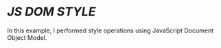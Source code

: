 <h1><i>JS DOM STYLE</i></h1>
<p>In this example, I performed style operations using JavaScript Document Object Model.</p>
